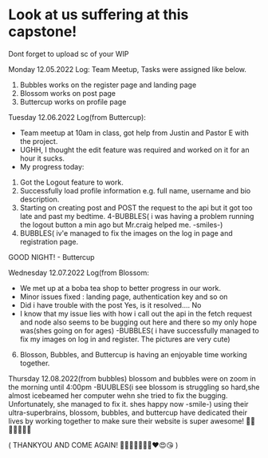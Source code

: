 # Look at us suffering at this capstone!

Dont forget to upload sc of your WIP 

Monday 12.05.2022 Log:
Team Meetup, Tasks were assigned like below.
1. Bubbles works on the register page and landing page
2. Blossom works on post page
3. Buttercup works on profile page


Tuesday 12.06.2022 Log(from Buttercup):
- Team meetup at 10am in class, got help from Justin and Pastor E with the project.
- UGHH, I thought the edit feature was required and worked on it for an hour it sucks.
- My progress today: 
1. Got the Logout feature to work.
2. Successfully load profile information e.g. full name, username and bio description.
3. Starting on creating post and POST the request to the api but it got too late and past my bedtime.
4-BUBBLES(  i was having a problem running the logout button a min ago but Mr.craig helped me. -smiles-)
5. BUBBLES( iv'e managed to fix the images on the log in page and registration page.

GOOD NIGHT! - Buttercup

Wednesday 12.07.2022 Log(from Blossom:
- We met up at a boba tea shop to better progress in our work.
- Minor issues fixed : landing page, authentication key and so on
- Did i have trouble with the post Yes, is it resolved.... No 
- I know that my issue lies with how i call out the api in the fetch request and node also seems to be bugging out here 
and there so my only hope was(shes going on for ages)
-BUBBLES( i have successfully managed to fix my images on log in and register. The pictures are very cute)
6. Blosson, Bubbles, and Buttercup is having an enjoyable time working together. 

Thursday 12.08.2022(from bubbles)
blossom and bubbles were on zoom in the morning until 4:00pm
-BUUBLES(i see blossom is struggling so hard,she almost icebeamed her computer wehn she tried to fix the bugging. Unfortunately, she managed to fix it. shes happy now -smile-)
using their ultra-superbrains, blossom, bubbles, and buttercup have dedicated their lives by working together to make sure their website is super awesome!     👩🏿👩🏻👩🏻‍🦰

( THANKYOU AND COME AGAIN! 👩🏿👩🏻‍🦰👩🏻❤️😍😘 )

